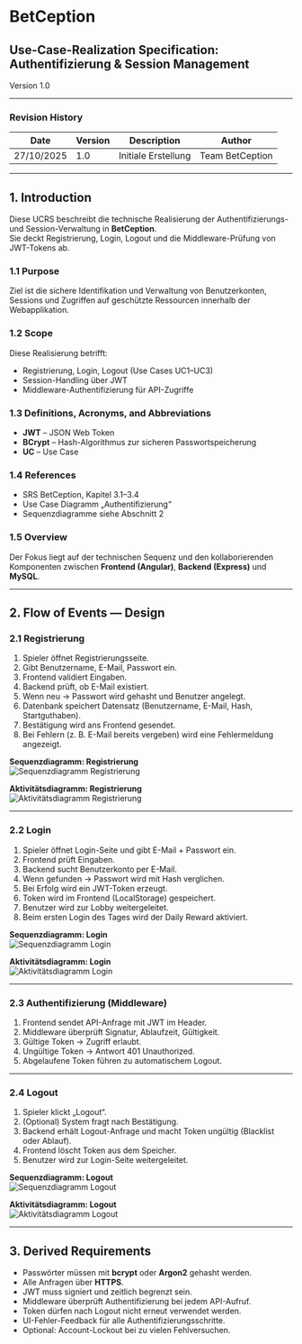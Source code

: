 # BetCeption  
## Use-Case-Realization Specification: Authentifizierung & Session Management  
Version 1.0  

---

### Revision History
| Date | Version | Description | Author |
|------|----------|--------------|--------|
| 27/10/2025 | 1.0 | Initiale Erstellung | Team BetCeption |

---

## 1. Introduction
Diese UCRS beschreibt die technische Realisierung der Authentifizierungs- und Session-Verwaltung in **BetCeption**.  
Sie deckt Registrierung, Login, Logout und die Middleware-Prüfung von JWT-Tokens ab.

### 1.1 Purpose
Ziel ist die sichere Identifikation und Verwaltung von Benutzerkonten, Sessions und Zugriffen auf geschützte Ressourcen innerhalb der Webapplikation.

### 1.2 Scope
Diese Realisierung betrifft:
- Registrierung, Login, Logout (Use Cases UC1–UC3)
- Session-Handling über JWT
- Middleware-Authentifizierung für API-Zugriffe

### 1.3 Definitions, Acronyms, and Abbreviations
- **JWT** – JSON Web Token  
- **BCrypt** – Hash-Algorithmus zur sicheren Passwortspeicherung  
- **UC** – Use Case  

### 1.4 References
- SRS BetCeption, Kapitel 3.1–3.4  
- Use Case Diagramm „Authentifizierung“  
- Sequenzdiagramme siehe Abschnitt 2  

### 1.5 Overview
Der Fokus liegt auf der technischen Sequenz und den kollaborierenden Komponenten zwischen **Frontend (Angular)**, **Backend (Express)** und **MySQL**.

---

## 2. Flow of Events — Design

### 2.1 Registrierung
1. Spieler öffnet Registrierungsseite.  
2. Gibt Benutzername, E-Mail, Passwort ein.  
3. Frontend validiert Eingaben.  
4. Backend prüft, ob E-Mail existiert.  
5. Wenn neu → Passwort wird gehasht und Benutzer angelegt.  
6. Datenbank speichert Datensatz (Benutzername, E-Mail, Hash, Startguthaben).  
7. Bestätigung wird ans Frontend gesendet.  
8. Bei Fehlern (z. B. E-Mail bereits vergeben) wird eine Fehlermeldung angezeigt.  

**Sequenzdiagramm: Registrierung**  
![Sequenzdiagramm Registrierung](Sequenzdiagramm%20Regestrieren.png)

**Aktivitätsdiagramm: Registrierung**  
![Aktivitätsdiagramm Registrierung](Aktivitätsdiagramm%20Regestrieren.png)

---

### 2.2 Login
1. Spieler öffnet Login-Seite und gibt E-Mail + Passwort ein.  
2. Frontend prüft Eingaben.  
3. Backend sucht Benutzerkonto per E-Mail.  
4. Wenn gefunden → Passwort wird mit Hash verglichen.  
5. Bei Erfolg wird ein JWT-Token erzeugt.  
6. Token wird im Frontend (LocalStorage) gespeichert.  
7. Benutzer wird zur Lobby weitergeleitet.  
8. Beim ersten Login des Tages wird der Daily Reward aktiviert.  

**Sequenzdiagramm: Login**  
![Sequenzdiagramm Login](Sequenzdiagramm%20Login.png)

**Aktivitätsdiagramm: Login**  
![Aktivitätsdiagramm Login](Aktivitätsdiagramm%20login.png)

---

### 2.3 Authentifizierung (Middleware)
1. Frontend sendet API-Anfrage mit JWT im Header.  
2. Middleware überprüft Signatur, Ablaufzeit, Gültigkeit.  
3. Gültige Token → Zugriff erlaubt.  
4. Ungültige Token → Antwort 401 Unauthorized.  
5. Abgelaufene Token führen zu automatischem Logout.  

---

### 2.4 Logout
1. Spieler klickt „Logout“.  
2. (Optional) System fragt nach Bestätigung.  
3. Backend erhält Logout-Anfrage und macht Token ungültig (Blacklist oder Ablauf).  
4. Frontend löscht Token aus dem Speicher.  
5. Benutzer wird zur Login-Seite weitergeleitet.  

**Sequenzdiagramm: Logout**  
![Sequenzdiagramm Logout](Sequenzdiagramm%20Abmelden.png)

**Aktivitätsdiagramm: Logout**  
![Aktivitätsdiagramm Logout](Aktivitätsdiagramm%20abmelden.png)

---

## 3. Derived Requirements
- Passwörter müssen mit **bcrypt** oder **Argon2** gehasht werden.  
- Alle Anfragen über **HTTPS**.  
- JWT muss signiert und zeitlich begrenzt sein.  
- Middleware überprüft Authentifizierung bei jedem API-Aufruf.  
- Token dürfen nach Logout nicht erneut verwendet werden.  
- UI-Fehler-Feedback für alle Authentifizierungsschritte.  
- Optional: Account-Lockout bei zu vielen Fehlversuchen.  